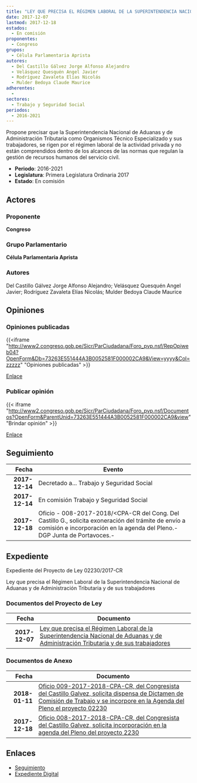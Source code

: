 ```yaml
---
title: "LEY QUE PRECISA EL RÉGIMEN LABORAL DE LA SUPERINTENDENCIA NACIONAL DE ADUANAS Y DE ADMINISTRACIÓN TRIBUTARIA Y DE SUS TRABAJADORES"
date: 2017-12-07
lastmod: 2017-12-18
estados: 
  - En comisión
proponentes: 
  - Congreso
grupos: 
  - Célula Parlamentaria Aprista
autores: 
  - Del Castillo Gálvez Jorge Alfonso Alejandro
  - Velásquez Quesquén Angel Javier
  - Rodríguez Zavaleta Elías Nicolás
  - Mulder Bedoya Claude Maurice
adherentes: 
  - 
sectores: 
  - Trabajo y Seguridad Social
periodos: 
  - 2016-2021
---
```


Propone precisar que la Superintendencia Nacional de Aduanas y de Administración Tributaria como Organismos Técnico Especializado y sus trabajadores, se rigen por el régimen laboral de la actividad privada y no están comprendidos dentro de los alcances de las normas que regulan la gestión de recursos humanos del servicio civil.

- **Periodo**: 2016-2021
- **Legislatura**: Primera Legislatura Ordinaria 2017
- **Estado**: En comisión

## Actores

### Proponente

**Congreso**

### Grupo Parlamentario

**Célula Parlamentaria Aprista**

### Autores

Del Castillo Gálvez Jorge Alfonso Alejandro; Velásquez Quesquén Angel Javier; Rodríguez Zavaleta Elías Nicolás; Mulder Bedoya Claude Maurice


## Opiniones

### Opiniones publicadas

{{<iframe "http://www2.congreso.gob.pe/Sicr/ParCiudadana/Foro_pvp.nsf/RepOpiweb04?OpenForm&Db=73263E551444A3B0052581F000002CA9&View=yyyy&Col=zzzzz" "Opiniones publicadas" >}}

[Enlace](http://www2.congreso.gob.pe/Sicr/ParCiudadana/Foro_pvp.nsf/RepOpiweb04?OpenForm&Db=73263E551444A3B0052581F000002CA9&View=yyyy&Col=zzzzz)
### Publicar opinión

{{< iframe "http://www2.congreso.gob.pe/Sicr/ParCiudadana/Foro_pvp.nsf/Documentos?OpenForm&ParentUnid=73263E551444A3B0052581F000002CA9&view" "Brindar opinión" >}}

[Enlace](http://www2.congreso.gob.pe/Sicr/ParCiudadana/Foro_pvp.nsf/Documentos?OpenForm&ParentUnid=73263E551444A3B0052581F000002CA9&view)

## Seguimiento

| Fecha | Evento |
|------:|--------|
| **2017-12-14** | Decretado a... Trabajo y Seguridad Social|
| **2017-12-14** | En comisión Trabajo y Seguridad Social|
| **2017-12-18** | Oficio - 008-2017-2018/<CPA-CR del Cong. Del Castillo G., solicita exoneración del trámite de envío a comisión e incorporación en la agenda del Pleno.-DGP Junta de Portavoces.-|


## Expediente

Expediente del Proyecto de Ley 02230/2017-CR

Ley que precisa el Régimen Laboral de la Superintendencia Nacional de Aduanas y de Administración Tributaria y de sus trabajadores


### Documentos del Proyecto de Ley

| Fecha | Documento |
|------:|--------|
| **2017-12-07** | [Ley que precisa el Régimen Laboral de la Superintendencia Nacional de Aduanas y de Administración Tributaria y de sus trabajadores](http://www.leyes.congreso.gob.pe/Documentos/2016_2021/Proyectos_de_Ley_y_de_Resoluciones_Legislativas/PL0223020171207.pdf) |

### Documentos de Anexo

| Fecha | Documento |
|------:|--------|
| **2018-01-11** | [Oficio 009-2017-2018-CPA-CR, del Congresista del Castillo Galvez, solicita dispensa de Dictamen de Comisión de Trabajo y se incorpore en la Agenda del Pleno el proyecto 02230](http://www.leyes.congreso.gob.pe/Documentos/2016_2021/Oficios/Congresistas/OFICIO-009-2017-2018-CPA-CR.pdf) |
| **2017-12-18** | [Oficio 008-2017-2018-CPA-CR, del Congresista del Castillo Galvez, solicita incorporación en la agenda del Pleno del proyecto 2230](http://www.leyes.congreso.gob.pe/Documentos/2016_2021/Oficios/Congresistas/OFICIO-008-2017-2018-CPA-CR.pdf) |

## Enlaces 

- [Seguimiento](http://www2.congreso.gob.pehttp://www2.congreso.gob.pe/Sicr/TraDocEstProc/CLProLey2016.nsf/f7fff46988ca05b1052578e100829cc7/4fcf7bf8cfe46112052581f000006cf0?OpenDocument)
- [Expediente Digital](http://www2.congreso.gob.pehttp://www2.congreso.gob.pe/Sicr/TraDocEstProc/CLProLey2016.nsf/f7fff46988ca05b1052578e100829cc7/4fcf7bf8cfe46112052581f000006cf0?OpenDocument&Click=05257FB7005EB655.eb71d0cf91d8294e05256cdf006b5706/$Body/0.1C6C)
